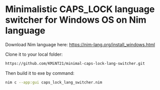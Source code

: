# Minimalistic CAPS_LOCK language switcher for Windows OS on Nim language

Download Nim language here: https://nim-lang.org/install_windows.html

Clone it to your local folder:
```sh
https://github.com/KMiNT21/minimal-caps-lock-lang-switcher.git
```


Then build it to exe by command:
```sh
nim c --app:gui caps_lock_lang_switcher.nim
```
